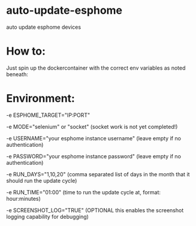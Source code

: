 # auto-update-esphome
auto update esphome devices 

# How to:
Just spin up the dockercontainer with the correct env variables as noted beneath:


# Environment:
-e ESPHOME_TARGET="IP:PORT"

-e MODE="selenium" or "socket" (socket work is not yet completed!)

-e USERNAME="your esphome instance username" (leave empty if no authentication)

-e PASSWORD="your esphome instance password" (leave empty if no authentication)

-e RUN_DAYS="1,10,20" (comma separated list of days in the month that it should run the update cycle)

-e RUN_TIME="01:00" (time to run the update cycle at, format: hour:minutes)

-e SCREENSHOT_LOG="TRUE" (OPTIONAL this enables the screenshot logging capability for debugging)
